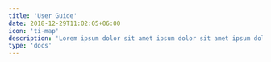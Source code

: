 ```yaml
---
title: 'User Guide'
date: 2018-12-29T11:02:05+06:00
icon: 'ti-map'
description: 'Lorem ipsum dolor sit amet ipsum dolor sit amet ipsum dolor sit amet'
type: 'docs'
---
```

